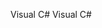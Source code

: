 <span data-ttu-id="26bf4-101">Visual C# </span><span class="sxs-lookup"><span data-stu-id="26bf4-101">Visual C#</span></span>